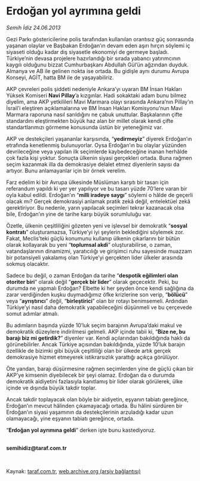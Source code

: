 # Erdoğan yol ayrımına geldi

*Semih İdiz 24.06.2013*

<div class="yazi"><p>Gezi Parkı göstericilerine polis tarafından kullanılan orantısız güç sonrasında yaşanan olaylar ve Başbakan Erdoğan’ın devam eden aşırı hırçın söylemi iç siyaseti olduğu kadar dış siyasetle ekonomiyi de germeye başladı. Türkiye’nin devasa projelere hazırlandığı bir sırada yabancı yatırımcının kaygılı olduğunu bizzat Cumhurbaşkanı Abdullah Gül’ün ağzından duyduk. Almanya ve AB ile gelinen nokta ise ortada. Bu gidişle aynı durumu Avrupa Konseyi, AGİT, hatta BM ile de yaşayabiliriz. </p>
<p>AKP çevreleri polis şiddeti nedeniyle Ankara’yı uyaran BM İnsan Hakları Yüksek Komiseri <b>Navi Pillay</b>’a kızgınlar. Hadi sokaktaki adam bunu bilmez diyelim, ama AKP yetkilileri Mavi Marmara olayı sırasında Ankara’nın Pillay’ın İsrail’i eleştiren açıklamalarına ve BM İnsan Hakları Komisyonu’nun Mavi Marmara raporuna nasıl sarıldığını ne çabuk unuttular. Başkalarının çifte standardını eleştirmekten büyük haz alan bir millet olarak kendi çifte standartlarımızı görmeme konusunda üstün bir yeteneğimiz var. </p>
<p>AKP ve destekçileri yaşananlar karşısında, “<b>yedirmeyiz</b>” diyerek Erdoğan’ın etrafında kenetlenmiş bulunuyorlar. Oysa Erdoğan’ın bu olaylar yüzünden devrileceğine veya yapılan ilk seçimlerde kaybedeceğine inanan herhâlde çok fazla kişi yoktur. Sonuçta ülkenin siyasi gerçekleri ortada. Buna rağmen seçim kazanmak illa da demokrasiye delalet etmez diyenlerin sayısı da artıyor. Bunu anlamayanlar için bir örnek verelim. </p>
<p>Farz edelim ki bir Avrupa ülkesinde Müslüman karşıtı bir tasarı için referandum yapıldı  ki yer yer yapılıyor  ve bu tasarı yüzde 70’lere varan bir oyla kabul edildi. Erdoğan’ın “<b>milli iradeye saygı</b>” söylemi o hâlde de geçerli olacak mı? Gerçek demokrasiyi anlamak pratik zekâ değil, entelektüel zekâ gerektiriyor. Bu nedenle, yarın yapılacak seçimleri tekrar kazanacak olsa bile, Erdoğan’ın yine de tarihe karşı büyük sorumluluğu var. </p>
<p>Özetle, ülkenin çeşitliliğini gözeten yeni ve işlevsel bir demokratik “<b>sosyal kontratı</b>” oluşturamazsa, Türkiye’yi iyi şeylerin beklediğini söylemek zor. Fakat, Meclis’teki güçlü konumunu kullanıp ülkenin çıkarlarını bir bütün olarak kollayarak bu yeni “<b>toplumsal akdi</b>” oluşturabilirse, o zaman, vatandaşlarının dinamizmi, yaratıcılığı ve girişimci ruhu sayesinde muazzam bir potansiyeli yakalamış olan Türkiye’yi gerçekten lider ülkeler arasında sokmuş olacaktır. </p>
<p>Sadece bu değil, o zaman Erdoğan da tarihe “<b>despotik eğilimleri olan otoriter biri</b>” olarak değil “<b>gerçek bir lider</b>” olarak geçecektir. Peki, bu durumda ne yapmalı Erdoğan? Elbette ki her şeyden önce kendi sağlığına da zarar verdiğinden kuşku duymadığımız öfke krizlerine son verip, “<b>bölücü</b>” veya “<b>ayrıştırıcı</b>” değil, “<b>birleştirici</b>” olan bir rotayı benimsemeli. Ardından Türkiye’yi nasıl daha demokratik yapabileceğini düşünmeli ve bu çerçevede somut adımlar atmalı. </p>
<p>Bu adımların başında yüzde 10’luk seçim barajının Avrupa’daki makul ve demokratik düzeylere indirilmesi gelmeli. AKP içinde tabii ki, “<b>Bize ne, bu barajı biz mi getirdik?</b>” diyenler var. Kendi açılarından bakıldığında haklı da görünebilirler. Ancak Türkiye açısından bakıldığında, yüzde 10’luk barajın özellikle de bizimki gibi büyük çeşitliliği olan bir ülkede artık gerçek demokrasiye hizmet etmeyerek istikrarsızlık yarattığı açıkça görülüyor. </p>
<p>Öte yandan, barajı düşürmesine rağmen seçimlerden yine de güçlü çıkan bir AKP’ye kimsenin diyebilecek bir şeyi olamaz. Erdoğan da o durumda demokratik aidiyetini fazlasıyla kanıtlamış bir lider olarak görülerek, ülke içinde ve dışında büyük takdir toplar.</p>
<p>Ancak takdir toplayacak olan böyle bir aidiyetin, eşyanın tabiatı gereğince, Erdoğan’ın mevcut hâlinden çıkamayacağı ortada. Bu hâlini sürdüren bir Erdoğan’ın siyasi yaşamının da destekçilerinin arzuladığı kadar uzun olamayacağı, yine eşyanın tabiatı gereğince, ortada. </p>
<p>“<b>Erdoğan yol ayrımına geldi</b>” derken işte bunu kastediyoruz.</p><b>
<p><br/>semihidiz@taraf.com.tr</p>
<p></p></b> 
</div>

Kaynak: [taraf.com.tr](http://www.taraf.com.tr:80/semih-idiz/makale-erdogan-yol-ayrimina-geldi.htm), [web.archive.org (arşiv bağlantısı)](http://web.archive.org/web/20130626022313/http://www.taraf.com.tr:80/semih-idiz/makale-erdogan-yol-ayrimina-geldi.htm)
